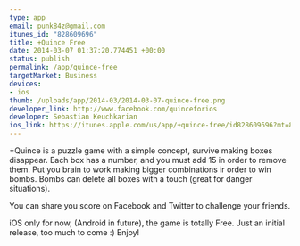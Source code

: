 ```yaml
--- 
type: app
email: punk84z@gmail.com
itunes_id: "828609696"
title: +Quince Free
date: 2014-03-07 01:37:20.774451 +00:00
status: publish
permalink: /app/quince-free
targetMarket: Business
devices: 
- ios
thumb: /uploads/app/2014-03/2014-03-07-quince-free.png
developer_link: http://www.facebook.com/quinceforios
developer: Sebastian Keuchkarian
ios_link: https://itunes.apple.com/us/app/+quince-free/id828609696?mt=8&uo=4
---
```


+Quince is a puzzle game with a simple concept, survive making boxes disappear.
Each box has a number, and you must add 15 in order to remove them.
Put you brain to work making bigger combinations ir order to win bombs.
Bombs can delete all boxes with a touch (great for danger situations).

You can share you score on Facebook and Twitter to challenge your friends.

iOS only for now, (Android in future), the game is totally Free.
Just an initial release, too much to come :) Enjoy!
